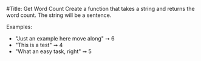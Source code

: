 #Title: Get Word Count
Create a function that takes a string and returns the word count. The string will be a sentence.

Examples:
* "Just an example here move along" ➞ 6
* "This is a test" ➞ 4
* "What an easy task, right" ➞ 5
